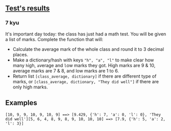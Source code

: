 <h2><a href=https://www.codewars.com/kata/599db0a227ca9f294b0000c8/train/javascript target="_blank">Test's results</a></h2><h3>7 kyu</h3><p>It's important day today: the class has just had a math test. You will be given a list of marks. Complete the function that will:</p><ul><li>Calculate the average mark of the whole class and round it to 3 decimal places.</li><li>Make a dictionary/hash with keys <code>"h", "a", "l"</code> to make clear how many <code>h</code>igh, <code>a</code>verage and <code>l</code>ow marks they got. High marks are 9 &amp; 10, average marks are 7 &amp; 8, and low marks are 1 to 6.</li><li>Return list <code>[class_average, dictionary]</code> if there are different type of marks, or <code>[class_average, dictionary, "They did well"]</code> if there are only high marks.</li></ul><h2 id="examples">Examples</h2><pre><code class="language-python">[<span class="cm-number">10</span>, <span class="cm-number">9</span>, <span class="cm-number">9</span>, <span class="cm-number">10</span>, <span class="cm-number">9</span>, <span class="cm-number">10</span>, <span class="cm-number">9</span>] <span class="cm-operator">==&gt;</span> [<span class="cm-number">9.429</span>, {<span class="cm-string">'h'</span>: <span class="cm-number">7</span>, <span class="cm-string">'a'</span>: <span class="cm-number">0</span>, <span class="cm-string">'l'</span>: <span class="cm-number">0</span>}, <span class="cm-string">'They did well'</span>][<span class="cm-number">5</span>, <span class="cm-number">6</span>, <span class="cm-number">4</span>, <span class="cm-number">8</span>, <span class="cm-number">9</span>, <span class="cm-number">8</span>, <span class="cm-number">9</span>, <span class="cm-number">10</span>, <span class="cm-number">10</span>, <span class="cm-number">10</span>] <span class="cm-operator">==&gt;</span> [<span class="cm-number">7.9</span>, {<span class="cm-string">'h'</span>: <span class="cm-number">5</span>, <span class="cm-string">'a'</span>: <span class="cm-number">2</span>, <span class="cm-string">'l'</span>: <span class="cm-number">3</span>}]</code></pre><pre style="display: none;"><code class="language-ruby">[<span class="cm-number">10</span>, <span class="cm-number">9</span>, <span class="cm-number">9</span>, <span class="cm-number">10</span>, <span class="cm-number">9</span>, <span class="cm-number">10</span>, <span class="cm-number">9</span>] <span class="cm-operator">==&gt;</span> [<span class="cm-number">9.429</span>, {<span class="cm-string">'h'</span><span class="cm-operator">:</span> <span class="cm-number">7</span>, <span class="cm-string">'a'</span><span class="cm-operator">:</span> <span class="cm-number">0</span>, <span class="cm-string">'l'</span><span class="cm-operator">:</span> <span class="cm-number">0</span>}, <span class="cm-string">'They did well'</span>][<span class="cm-number">5</span>, <span class="cm-number">6</span>, <span class="cm-number">4</span>, <span class="cm-number">8</span>, <span class="cm-number">9</span>, <span class="cm-number">8</span>, <span class="cm-number">9</span>, <span class="cm-number">10</span>, <span class="cm-number">10</span>, <span class="cm-number">10</span>] <span class="cm-operator">==&gt;</span> [<span class="cm-number">7.9</span>, {<span class="cm-string">'h'</span><span class="cm-operator">:</span> <span class="cm-number">5</span>, <span class="cm-string">'a'</span><span class="cm-operator">:</span> <span class="cm-number">2</span>, <span class="cm-string">'l'</span><span class="cm-operator">:</span> <span class="cm-number">3</span>}]</code></pre>